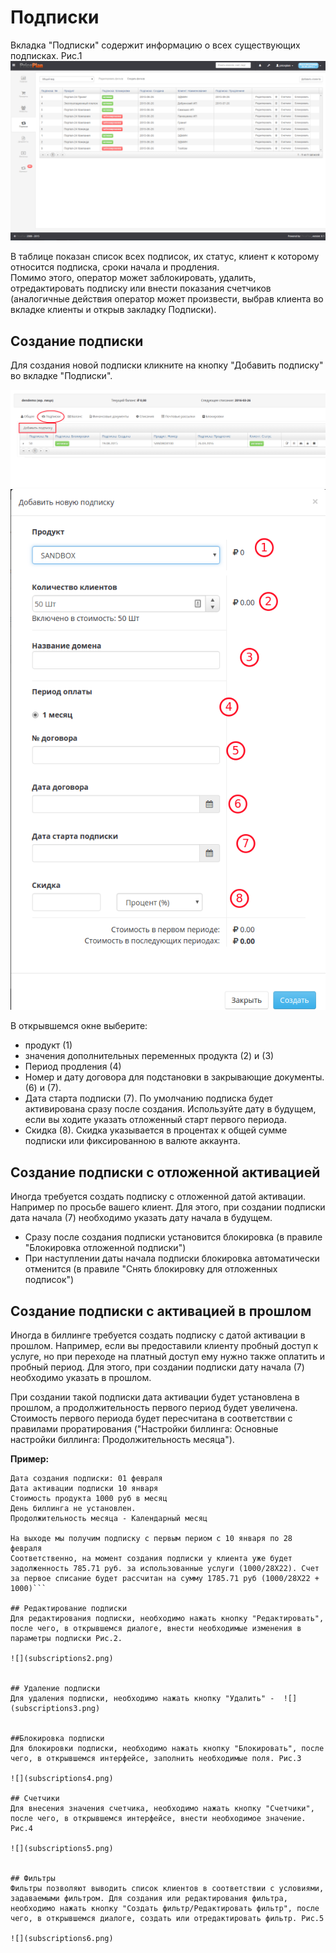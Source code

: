 # Подписки

Вкладка "Подписки" содержит информацию о всех существующих подписках. Рис.1
![](subscriptions1.png)  

В таблице показан список всех подписок, их статус, клиент к которому относится подписка, сроки начала и продления.  
Помимо этого, оператор может заблокировать, удалить, отредактировать подписку или внести показания счетчиков (аналогичные действия оператор может произвести, выбрав клиента во вкладке клиенты и открыв закладку Подписки).  

## Создание подписки
Для создания новой подписки кликните на кнопку "Добавить подписку" во вкладке "Подписки".

![](create-sub-1.png)
![](create-sub-2.png)

В открывшемся окне выберите:
* продукт (1)
* значения дополнительных переменных продукта (2) и (3)
* Период продления (4)
* Номер и дату договора для подстановки в закрывающие документы. (6) и (7).
* Дата старта подписки (7). По умолчанию подписка будет активирована сразу после создания. Используйте дату в будущем, если вы ходите указать отложенный старт первого периода. 
* Скидка (8). Скидка указывается в процентах к общей сумме подписки или фиксированною в валюте аккаунта.

## Создание подписки с отложенной активацией
Иногда требуется создать подписку с отложенной датой активации. Например по просьбе вашего клиент. Для этого, при создании подписки дата начала (7) необходимо указать дату начала в будущем. 
* Сразу после создания подписки установится блокировка (в правиле "Блокировка отложенной подписки")
* При наступлении даты начала подписки блокировка автоматически отменится (в правиле "Снять блокировку для отложенных подписок")

## Создание подписки с активацией в прошлом
Иногда в биллинге требуется создать подписку с датой активации в прошлом. Например, если вы предоставили клиенту пробный доступ к услуге, но при переходе на платный доступ ему нужно также оплатить и пробный период. Для этого, при создании подписки дату начала (7) необходимо указать  в прошлом.  

При создании такой подписки дата активации будет установлена в прошлом, а продолжительность первого период будет увеличена. Стоимость первого периода будет пересчитана в соответствии с правилами проратирования ("Настройки биллинга: Основные настройки биллинга: Продолжительность месяца").  

**Пример:**


```
Дата создания подписки: 01 февраля
Дата активации подписки 10 января
Стоимость продукта 1000 руб в месяц
День биллинга не установлен.
Продолжительность месяца - Календарный месяц

На выходе мы получим подписку с первым периом с 10 января по 28 февраля
Соответственно, на момент создания подписки у клиента уже будет задолженность 785.71 руб. за использованные услуги (1000/28Х22). Счет за первое списание будет рассчитан на сумму 1785.71 руб (1000/28Х22 + 1000)``` 

## Редактирование подписки
Для редактирования подписки, необходимо нажать кнопку "Редактировать", после чего, в открывшемся диалоге, внести необходимые изменения в параметры подписки Рис.2.

![](subscriptions2.png)  


## Удаление подписки
Для удаления подписки, необходимо нажать кнопку "Удалить" -  ![](subscriptions3.png)  


##Блокировка подписки
Для блокировки подписки, необходимо нажать кнопку "Блокировать", после чего, в открывшемся интерфейсе, заполнить необходимые поля. Рис.3  

![](subscriptions4.png)  

## Счетчики
Для внесения значения счетчика, необходимо нажать кнопку "Счетчики", после чего, в открывшемся интерфейсе, внести необходимое значение. Рис.4

![](subscriptions5.png)


## Фильтры  
Фильтры позволяют выводить список клиентов в соответствии с условиями, задаваемыми фильтром. Для создания или редактирования фильтра, необходимо нажать кнопку "Создать фильтр/Редактировать фильтр", после чего, в открывшемся диалоге, создать или отредактировать фильтр. Рис.5  

![](subscriptions6.png)